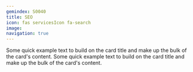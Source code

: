 ```yaml
---
gemindex: S0040
title: SEO
icon: fas servicesIcon fa-search
image:
navigation: true
---
```


Some quick example text to build on the card title and make up the bulk of the card's content.
Some quick example text to build on the card title and make up the bulk of the card's content.
